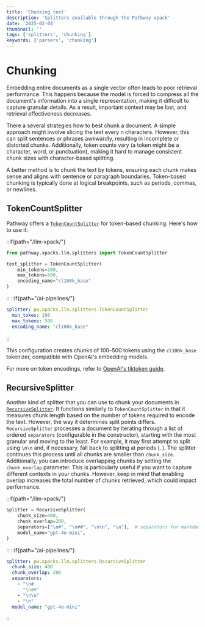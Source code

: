 ```yaml
---
title: 'Chunking text'
description: 'Splitters available through the Pathway xpack'
date: '2025-02-04'
thumbnail: ''
tags: ['splitters', 'chunking']
keywords: ['parsers', 'chunking']
---
```


# Chunking

Embedding entire documents as a single vector often leads to poor retrieval performance. This happens because the model is forced to compress all the document's information into a single representation, making it difficult to capture granular details. As a result, important context may be lost, and retrieval effectiveness decreases.

There a several strategies how to best chunk a document. A simple approach might involve slicing the text every n characters. However, this can split sentences or phrases awkwardly, resulting in incomplete or distorted chunks. Additionally, token counts vary (a token might be a character, word, or punctuation), making it hard to manage consistent chunk sizes with character-based splitting.

A better method is to chunk the text by tokens, ensuring each chunk makes sense and aligns with sentence or paragraph boundaries. Token-based chunking is typically done at logical breakpoints, such as periods, commas, or newlines.

## TokenCountSplitter
Pathway offers a [`TokenCountSplitter`](/developers/api-docs/pathway-xpacks-llm/splitters#pathway.xpacks.llm.splitters.TokenCountSplitter) for token-based chunking. Here's how to use it:

::if{path="/llm-xpack/"}
```python
from pathway.xpacks.llm.splitters import TokenCountSplitter

text_splitter = TokenCountSplitter(
    min_tokens=100,
    max_tokens=500,
    encoding_name="cl100k_base"
)
```
::
::if{path="/ai-pipelines/"}
```yaml
splitter: pw.xpacks.llm.splitters.TokenCountSplitter
  min_tokes: 100
  max_tokens: 500
  encoding_name: "cl100k_base"
```
::

This configuration creates chunks of 100–500 tokens using the `cl100k_base` tokenizer, compatible with OpenAI's embedding models.

For more on token encodings, refer to [OpenAI's tiktoken guide](https://cookbook.openai.com/examples/how_to_count_tokens_with_tiktoken#encodings).


## RecursiveSplitter

Another kind of splitter that you can use to chunk your documents in [`RecursiveSplitter`](/developers/api-docs/pathway-xpacks-llm/splitters#pathway.xpacks.llm.splitters.RecursiveSplitter). 
It functions similarly to `TokenCountSplitter` in that it measures chunk length based on the number of tokens required to encode the text. 
However, the way it determines split points differs.
`RecursiveSplitter` processes a document by iterating through a list of ordered `separators` (configurable in the constructor), starting with the most granular and moving to the least. For example, it may first attempt to split using `\n\n` and, if necessary, fall back to splitting at periods (`.`).
The splitter continues this process until all chunks are smaller than `chunk_size`.
Additionally, you can introduce overlapping chunks by setting the `chunk_overlap` parameter. This is particularly useful if you want to capture different contexts in your chunks. However, keep in mind that enabling overlap increases the total number of chunks retrieved, which could impact performance.

::if{path="/llm-xpack/"}
```python
splitter = RecursiveSplitter(
    chunk_size=400,
    chunk_overlap=200,
    separators=["\n#", "\n##", "\n\n", "\n"],  # separators for markdown documents
    model_name="gpt-4o-mini",
)
```
::
::if{path="/ai-pipelines/"}
```yaml
splitter: pw.xpacks.llm.splitters.RecursiveSplitter
  chunk_size: 400
  chunk_overlap: 200
  separators:
    - "\n#
    - "\n##"
    - "\n\n"
    - "\n"
  model_name: "gpt-4o-mini"
```
::
